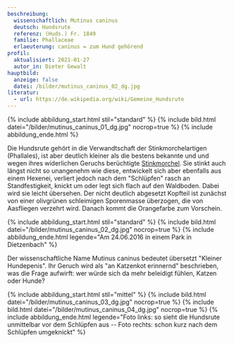 ```yaml
---
beschreibung:
  wissenschaftlich: Mutinus caninus
  deutsch: Hundsrute
  referenz: (Huds.) Fr. 1849
  familie: Phallaceae
  erlaeuterung: caninus = zum Hund gehörend
profil:
  aktualisiert: 2021-01-27
  autor_in: Dieter Gewalt
hauptbild:
  anzeige: false
  datei: /bilder/mutinus_caninus_02_dg.jpg
literatur:
  - url: https://de.wikipedia.org/wiki/Gemeine_Hundsrute
---
```

{% include abbildung_start.html stil="standard" %}
{% include bild.html datei="/bilder/mutinus_caninus_01_dg.jpg" nocrop=true %}
{% include abbildung_ende.html %}

Die Hundsrute gehört in die Verwandtschaft der Stinkmorchelartigen (Phallales), ist aber deutlich kleiner als die bestens bekannte und und wegen ihres widerlichen Geruchs berüchtigte [Stinkmorchel](/pilze/phallus-impudicus-stinkmorchel). Sie stinkt auch längst nicht so unangenehm wie diese, entwickelt sich aber ebenfalls aus einem Hexenei, verliert jedoch nach dem "Schlüpfen" rasch an Standfestigkeit, knickt um oder legt sich flach auf den Waldboden. Dabei wird sie leicht übersehen. Der nicht deutlich abgesetzt Kopfteil ist zunächst von einer olivgrünen schleimigen Sporenmasse überzogen, die von Aasfliegen verzehrt wird. Danach kommt die Orangefarbe zum Vorschein.

{% include abbildung_start.html stil="standard" %}
{% include bild.html datei="/bilder/mutinus_caninus_02_dg.jpg" nocrop=true %}
{% include abbildung_ende.html legende="Am 24.06.2016 in einem Park in Dietzenbach" %}

Der wissenschaftliche Name Mutinus caninus bedeutet übersetzt "Kleiner Hundepenis". Ihr Geruch wird als "an Katzenkot erinnernd" beschrieben, was die Frage aufwirft: wer würde sich da mehr beleidigt fühlen, Katzen oder Hunde?

{% include abbildung_start.html stil="mittel" %}
{% include bild.html datei="/bilder/mutinus_caninus_03_dg.jpg" nocrop=true %}
{% include bild.html datei="/bilder/mutinus_caninus_04_dg.jpg" nocrop=true %}
{% include abbildung_ende.html legende="Foto links: so sieht die Hundsrute unmittelbar vor dem Schlüpfen aus -- Foto rechts: schon kurz nach dem Schlüpfen umgeknickt" %}